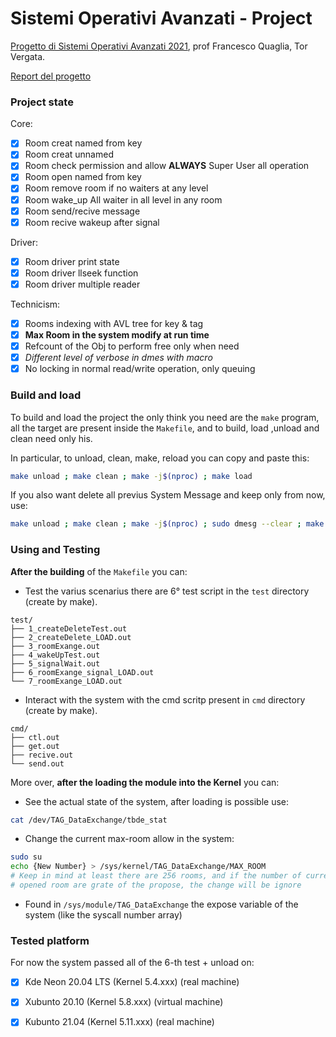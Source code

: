 # Sistemi Operativi Avanzati - Project
[Progetto di Sistemi Operativi Avanzati 2021](https://francescoquaglia.github.io/TEACHING/AOS/PROJECTS/project-specification-2020-2021.html), prof Francesco Quaglia, Tor Vergata.

[Report del progetto](/00_Doc/SOA-report/main.pdf)

### Project state
Core:
- [x] Room creat named from key
- [x] Room creat unnamed
- [x] Room check permission and allow **ALWAYS** Super User all operation
- [x] Room open named from key
- [x] Room remove room if no waiters at any level
- [x] Room wake_up All waiter in all level in any room
- [x] Room send/recive message
- [x] Room recive wakeup after signal

Driver:
- [x] Room driver print state
- [x] Room driver llseek function
- [x] Room driver multiple reader

Technicism:
- [x] Rooms indexing with AVL tree for key & tag
- [x] **Max Room in the system modify at run time**
- [x] Refcount of the Obj to perform free only when need
- [x] *Different level of verbose in dmes with macro*
- [x] No locking in normal read/write operation, only queuing
### Build and load
To build and load the project the only think you need are the `make` program, all the target are present inside the `Makefile`, and to build, load ,unload and clean need only his.



In particular, to unload, clean, make, reload you can copy and paste this:

```bash
make unload ; make clean ; make -j$(nproc) ; make load 
```
If you also want delete all previus System Message and keep only from now, use:
```bash
make unload ; make clean ; make -j$(nproc) ; sudo dmesg --clear ; make load 
```
### Using and Testing

**After the building** of the `Makefile` you can:

- Test the varius scenarius there are 6° test script in the `test` directory (create by make).

```
test/
├── 1_createDeleteTest.out
├── 2_createDelete_LOAD.out
├── 3_roomExange.out
├── 4_wakeUpTest.out
├── 5_signalWait.out
├── 6_roomExange_signal_LOAD.out
└── 7_roomExange_LOAD.out
```



- Interact with the system with the cmd scritp present in `cmd` directory (create by make).

```
cmd/
├── ctl.out
├── get.out
├── recive.out
└── send.out
```

More over, **after the loading the module into the Kernel** you can:

- See the actual state of the system, after loading is possible use:

```bash
cat /dev/TAG_DataExchange/tbde_stat 
```

- Change the current max-room allow in the system:

```bash
sudo su
echo {New Number} > /sys/kernel/TAG_DataExchange/MAX_ROOM
# Keep in mind at least there are 256 rooms, and if the number of current
# opened room are grate of the propose, the change will be ignore
```

- Found in `/sys/module/TAG_DataExchange` the expose variable of the system (like the syscall number array)

### Tested platform
For now the system passed all of the 6-th test + unload on:
- [x] Kde Neon 20.04 LTS (Kernel 5.4.xxx) (real machine)
- [x] Xubunto 20.10  (Kernel 5.8.xxx) (virtual machine)

- [x] Kubunto 21.04  (Kernel 5.11.xxx) (real machine)